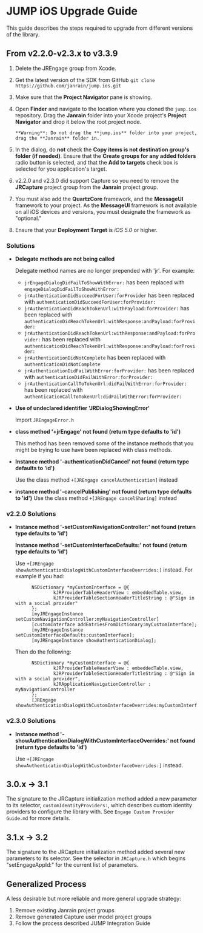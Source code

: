 # JUMP iOS Upgrade Guide

This guide describes the steps required to upgrade from different versions of the library.

## From v2.2.0-v2.3.x to v3.3.9

1. Delete the JREngage group from Xcode.
2. Get the latest version of the SDK from GitHub `git clone https://github.com/janrain/jump.ios.git`
3. Make sure that the **Project Navigator** pane is showing.
4. Open **Finder** and navigate to the location where you cloned the `jump.ios` repository. Drag the **Janrain**
   folder into your Xcode project's **Project Navigator** and drop it below the root project node.

       **Warning**: Do not drag the **jump.ios** folder into your project, drag the **Janrain** folder in.
5. In the dialog, do **not** check the **Copy items is not destination group's folder (if needed)**. Ensure that the
   **Create groups for any added folders** radio button is selected, and that the **Add to targets** check box is
   selected for you application's target.
6. v2.2.0 and v2.3.0 did support Capture so you need to remove the **JRCapture** project group from the **Janrain** project
   group.
7. You must also add the **QuartzCore** framework, and the **MessageUI** framework to your project.  As the
   **MessageUI** framework is not available on all iOS devices and versions, you must designate the framework as
   "optional."
8. Ensure that your **Deployment Target** is *iOS 5.0* or higher.

### Solutions

* **Delegate methods are not being called**

    Delegate method names are no longer prepended with 'jr'. For example:

    * `jrEngageDialogDidFailToShowWithError:` has been replaced with `engageDialogDidFailToShowWithError:`
    * `jrAuthenticationDidSucceedForUser:forProvider` has been replaced with
      `authenticationDidSucceedForUser:forProvider:`
    * `jrAuthenticationDidReachTokenUrl:withPayload:forProvider:` has been replaced with
      `authenticationDidReachTokenUrl:withResponse:andPayload:forProvider:`
    * `jrAuthenticationDidReachTokenUrl:withResponse:andPayload:forProvider:` has been replaced with
      `authenticationDidReachTokenUrl:withResponse:andPayload:forProvider:`
    * `jrAuthenticationDidNotComplete` has been replaced with `authenticationDidNotComplete`
    * `jrAuthenticationDidFailWithError:forProvider:` has been replaced with
      `authenticationDidFailWithError:forProvider:`
    * `jrAuthenticationCallToTokenUrl:didFailWithError:forProvider:` has been replaced with
      `authenticationCallToTokenUrl:didFailWithError:forProvider:`

* **Use of undeclared identifier 'JRDialogShowingError'**

    Import `JREngageError.h`

* **class method '+jrEngage' not found (return type defaults to 'id')**

    This method has been removed some of the instance methods that you might be trying to use have been replaced with
    class methods.

* **Instance method '-authenticationDidCancel' not found (return type defaults to 'id')**

    Use the class method `+[JREngage cancelAuthentication]` instead

* **instance method '-cancelPublishing' not found (return type defaults to 'id')**
    Use the class method `+[JREngage cancelSharing]` instead


### v2.2.0 Solutions

* **Instance method '-setCustomNavigationController:' not found (return type defaults to 'id')**

    **Instance method '-setCustomInterfaceDefaults:' not found (return type defaults to 'id')**

    Use `+[JREngage showAuthenticationDialogWithCustomInterfaceOverrides:]` instead. For example if you had:

            NSDictionary *myCustomInterface = @{
                    kJRProviderTableHeaderView : embeddedTable.view,
                    kJRProviderTableSectionHeaderTitleString : @"Sign in with a social provider"
            };
            [myJREngageInstance setCustomNavigationController:myNavigationController]
            [customInterface addEntriesFromDictionary:myCustomInterface];
            [myJREngageInstance setCustomInterfaceDefaults:customInterface];
            [myJREngageInstance showAuthenticationDialog];

    Then do the following:

            NSDictionary *myCustomInterface = @{
                    kJRProviderTableHeaderView : embeddedTable.view,
                    kJRProviderTableSectionHeaderTitleString : @"Sign in with a social provider",
                    kJRApplicationNavigationController : myNavigationController
            };
            [JREngage showAuthenticationDialogWithCustomInterfaceOverrides:myCustomInterface];


### v2.3.0 Solutions

* **Instance method '-showAuthenticationDialogWithCustomInterfaceOverrides:' not found (return type defaults to 'id')**

    Use `+[JREngage showAuthenticationDialogWithCustomInterfaceOverrides:]` instead.


## 3.0.x -> 3.1

The signature to the JRCapture initialization method added a new parameter to its selector, `customIdentityProviders:`,
which describes custom identity providers to configure the library with. See `Engage Custom Provider Guide.md` for more
details.

## 3.1.x -> 3.2

The signature to the JRCapture initialization method added several new parameters to its selector.  See the selector
in `JRCapture.h` which begins "setEngageAppId:" for the current list of parameters.

## Generalized Process

A less desirable but more reliable and more general upgrade strategy:

1. Remove existing Janrain project groups
2. Remove generated Capture user model project groups
3. Follow the process described JUMP Integration Guide
